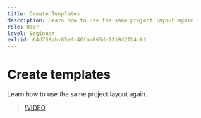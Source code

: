 ```yaml
---
title: Create Templates
description: Learn how to use the same project layout again
role: User
level: Beginner
exl-id: 64d758ab-85ef-46fa-865d-1f18d2fb4c6f
---
```

# Create templates

Learn how to use the same project layout again.

>[!VIDEO](https://video.tv.adobe.com/v/3420208?quality=12&learn=on&hidetitle=true)
